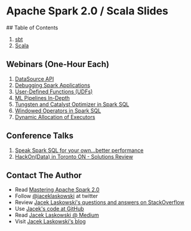 # Apache Spark 2.0 / Scala Slides

<a id="toc" />
## Table of Contents

1. [sbt](http://blog.jaceklaskowski.pl/spark-workshop/slides/02_sbt.html)
1. [Scala](http://blog.jaceklaskowski.pl/spark-workshop/slides/02_scala.html)

## Webinars (One-Hour Each)

1. [DataSource API](http://blog.jaceklaskowski.pl/spark-workshop/slides/01_datasource.html)
1. [Debugging Spark Applications](http://blog.jaceklaskowski.pl/spark-workshop/slides/02_debugging-spark.html)
1. [User-Defined Functions (UDFs)](http://blog.jaceklaskowski.pl/spark-workshop/slides/03_udfs.html)
1. [ML Pipelines In-Depth](http://blog.jaceklaskowski.pl/spark-workshop/slides/04_mllib_ml-pipelines.html)
1. [Tungsten and Catalyst Optimizer in Spark SQL](http://blog.jaceklaskowski.pl/spark-workshop/slides/05_sql_catalyst-optimizer-tungsten.html)
1. [Windowed Operators in Spark SQL](http://blog.jaceklaskowski.pl/spark-workshop/slides/06_spark_sql_windowed_operators.html)
1. [Dynamic Allocation of Executors](http://blog.jaceklaskowski.pl/spark-workshop/slides/07_Spark-Core-Dynamic-Allocation-Of-Executors.html)

## Conference Talks

1. [Speak Spark SQL for your own...better performance](http://blog.jaceklaskowski.pl/spark-workshop/slides/speak-spark-sql-for-better-performance.html)
2. [HackOn(Data) in Toronto ON - Solutions Review](http://blog.jaceklaskowski.pl/spark-workshop/slides/hackondata-solutions-review.html)

## Contact The Author

* Read [Mastering Apache Spark 2.0](https://bit.ly/mastering-apache-spark)
* Follow [@jaceklaskowski](https://twitter.com/jaceklaskowski) at twitter
* Review [Jacek Laskowski's questions and answers on StackOverflow](http://stackoverflow.com/users/1305344/jacek-laskowski)
* Use [Jacek's code at GitHub](https://github.com/jaceklaskowski)
* Read [Jacek Laskowski @ Medium](https://medium.com/@jaceklaskowski)
* Visit [Jacek Laskowski's blog](https://blog.jaceklaskowski.pl)
